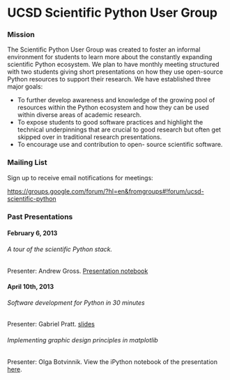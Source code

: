 UCSD Scientific Python User Group
==========

### Mission

The Scientific Python User Group was created to foster an informal environment for students to learn
more about the constantly expanding scientific Python ecosystem. We plan to have monthly meeting
structured with two students giving short presentations on how they use open-source Python
resources to support their research. We have established three major goals: 
 * To further develop awareness and knowledge of the growing pool of resources within the Python ecosystem and how
they can be used within diverse areas of academic research.  
 * To expose students to good software
practices and highlight the technical underpinnings that are crucial to good research but often get
skipped over in traditional research presentations.  
 * To encourage use and contribution to open-
source scientific software.

### Mailing List

Sign up to receive email notifications for meetings:

https://groups.google.com/forum/?hl=en&fromgroups#!forum/ucsd-scientific-python

### Past Presentations

#### February 6, 2013

###### A tour of the scientific Python stack.

Presenter: Andrew Gross.  [Presentation notebook](http://nbviewer.ipython.org/4724581)

#### April 10th, 2013

###### Software development for Python in 30 minutes

Presenter: Gabriel Pratt.  [slides](https://github.com/ucsd-scientific-python/user-group/blob/master/presentations/Week2/20130409_python_user_group_testing.pdf)

###### Implementing graphic design principles in matplotlib 

Presenter: Olga Botvinnik. View the iPython notebook of the presentation [here](http://nbviewer.ipython.org/5357268).
